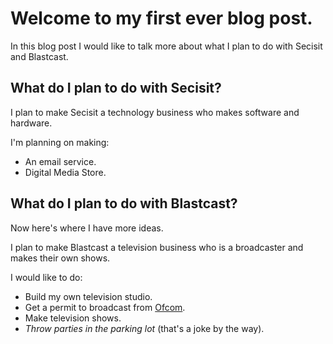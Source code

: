 # Welcome to my first ever blog post.
In this blog post I would like to talk more about what I plan to do with Secisit and Blastcast.

## What do I plan to do with Secisit?
I plan to make Secisit a technology business who makes software and hardware. 

I'm planning on making:

- An email service.
- Digital Media Store.

## What do I plan to do with Blastcast?
Now here's where I have more ideas.

I plan to make Blastcast a television business who is a broadcaster and makes their own shows.

I would like to do:

- Build my own television studio.
- Get a permit to broadcast from [Ofcom](https://www.ofcom.org.uk/).
- Make television shows.
- _Throw parties in the parking lot_ (that's a joke by the way).
